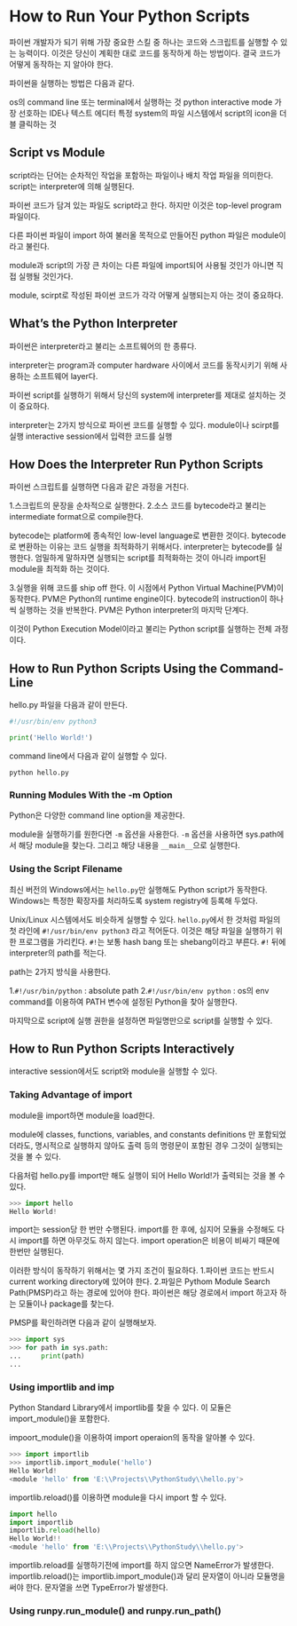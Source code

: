 # How to Run Your Python Scripts

파이썬 개발자가 되기 위해 가장 중요한 스킬 중 하나는 코드와 스크립트를 실행할 수 있는 능력이다. 이것은 당신이 계획한 대로 코드를 동작하게 하는 방법이다. 결국 코드가 어떻게 동작하는 지 알아야 한다.

파이썬을 실행하는 방법은 다음과 같다.

os의 command line 또는 terminal에서 실행하는 것
python interactive mode
가장 선호하는 IDE나 텍스트 에디터
특정 system의 파일 시스템에서 script의 icon을 더블 클릭하는 것

## Script vs Module

script라는 단어는 순차적인 작업을 포함하는 파일이나 배치 작업 파일을 의미한다. script는 interpreter에 의해 실행된다.

파이썬 코드가 담겨 있는 파일도 script라고 한다. 하지만 이것은 top-level program 파일이다.

다른 파이썬 파일이 import 하여 불러올 목적으로 만들어진 python 파일은 module이라고 불린다.

module과 script의 가장 큰 차이는 다른 파일에 import되어 사용될 것인가 아니면 직접 실행될 것인가다.

module, scirpt로 작성된 파이썬 코드가 각각 어떻게 실행되는지 아는 것이 중요하다.

## What’s the Python Interpreter

파이썬은 interpreter라고 불리는 소프트웨어의 한 종류다.

interpreter는 program과 computer hardware 사이에서 코드를 동작시키기 위해 사용하는 소프트웨어 layer다.

파이썬 script를 실행하기 위해서 당신의 system에 interpreter를 제대로 설치하는 것이 중요하다.

interpreter는 2가지 방식으로 파이썬 코드를 실행할 수 있다.
module이나 scirpt를 실행
interactive session에서 입력한 코드를 실행

## How Does the Interpreter Run Python Scripts

파이썬 스크립트를 실행하면 다음과 같은 과정을 거친다.

1.스크립트의 문장을 순차적으로 실행한다.
2.소스 코드를 bytecode라고 불리는 intermediate format으로 compile한다.

bytecode는 platform에 종속적인 low-level language로 변환한 것이다. bytecode로 변환하는 이유는 코드 실행을 최적화하기 위해서다. interpreter는 bytecode를 실행한다.
엄밀하게 말하자면 실행되는 script를 최적화하는 것이 아니라 import된 module을 최적화 하는 것이다.

3.실행을 위해 코드를 ship off 한다.
이 시점에서 Python Virtual Machine(PVM)이 동작한다. PVM은 Python의 runtime engine이다. bytecode의 instruction이 하나씩 실행하는 것을 반복한다.
PVM은 Python interpreter의 마지막 단계다.

이것이 Python Execution Model이라고 불리는 Python script를 실행하는 전체 과정이다.

## How to Run Python Scripts Using the Command-Line

hello.py 파일을 다음과 같이 만든다.

```py
#!/usr/bin/env python3

print('Hello World!')
```

command line에서 다음과 같이 실행할 수 있다.

`python hello.py`

### Running Modules With the -m Option

Python은 다양한 command line option을 제공한다.

module을 실행하기를 원한다면 `-m` 옵션을 사용한다. `-m` 옵션을 사용하면 sys.path에서 해당 module을 찾는다. 그리고 해당 내용을 `__main__`으로 실행한다.

### Using the Script Filename

최신 버전의 Windows에서는 ​`hello.py`만 실행해도 Python script가 동작한다. Windows는 특정한 확장자를 처리하도록 system registry에 등록해 두었다.

Unix/Linux 시스템에서도 비슷하게 실행할 수 있다. `hello.py`에서 한 것처럼 파일의 첫 라인에 `#!/usr/bin/env python3` 라고 적어둔다. 이것은 해당 파일을 실행하기 위한 프로그램을 가리킨다. `#!`는 보통 hash bang 또는 shebang이라고 부른다. `#!` 뒤에 interpreter의 path를 적는다.

path는 2가지 방식을 사용한다.

1.`#!/usr/bin/python` : absolute path
2.`#!/usr/bin/env python` : os의 env command를 이용하여 PATH 변수에 설정된 Python을 찾아 실행한다.

마지막으로 script에 실행 권한을 설정하면 파일명만으로 script를 실행할 수 있다.

## How to Run Python Scripts Interactively

interactive session에서도 script와 module을 실행할 수 있다.

### Taking Advantage of import

module을 import하면 module을 load한다.

module에 classes, functions, variables, and constants definitions 만 포함되었더라도, 명시적으로 실행하지 않아도 출력 등의 명령문이 포함된 경우 그것이 실행되는 것을 볼 수 있다.

다음처럼 hello.py를 import만 해도 실행이 되어 Hello World!가 출력되는 것을 볼 수 있다.

```py
>>> import hello
Hello World!
```

import는 session당 한 번만 수행된다. import를 한 후에, 심지어 모듈을 수정해도 다시 import를 하면 아무것도 하지 않는다.
import operation은 비용이 비싸기 때문에 한번만 실행된다.

이러한 방식이 동작하기 위해서는 몇 가지 조건이 필요하다.
1.파이썬 코드는 반드시 current working directory에 있어야 한다.
2.파일은 Pythom Module Search Path(PMSP)라고 하는 경로에 있어야 한다. 파이썬은 해당 경로에서 import 하고자 하는 모듈이나 package를 찾는다.

PMSP를 확인하려면 다음과 같이 실행해보자.

```py
>>> import sys
>>> for path in sys.path:
...     print(path)
...
```

### Using importlib and imp

Python Standard Library에서 importlib를 찾을 수 있다. 이 모듈은 import_module()을 포함한다.

impoort_module()을 이용하여 import operaion의 동작을 알아볼 수 있다.

```py
>>> import importlib
>>> importlib.import_module('hello')
Hello World!
<module 'hello' from 'E:\\Projects\\PythonStudy\\hello.py'>
```

importlib.reload()를 이용하면 module을 다시 import 할 수 있다.

```py
import hello
import importlib
importlib.reload(hello)
Hello World!!
<module 'hello' from 'E:\\Projects\\PythonStudy\\hello.py'>
```

importlib.reload를 실행하기전에 import를 하지 않으면 NameError가 발생한다.
importlib.reload()는 importlib.import_module()과 달리 문자열이 아니라 모듈명을 써야 한다.
문자열을 쓰면 TypeError가 발생한다.

### Using runpy.run_module() and runpy.run_path()

